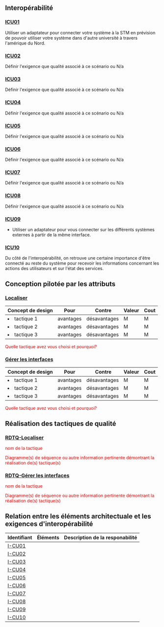 ## Interopérabilité

### [ICU01](#cu01) 
Utiliser un adaptateur pour connecter votre système à la STM en prévision de pouvoir utiliser votre système dans d'autre université à travers l'amérique du Nord.

### [ICU02](#cu02)
Définir l'exigence que qualité associé à ce scénario ou N/a

### [ICU03](#cu03)
Définir l'exigence que qualité associé à ce scénario ou N/a

### [ICU04](#cu04)
Définir l'exigence que qualité associé à ce scénario ou N/a

### [ICU05](#cu05)
Définir l'exigence que qualité associé à ce scénario ou N/a

### [ICU06](#cu06)
Définir l'exigence que qualité associé à ce scénario ou N/a

### [ICU07](#cu07)
Définir l'exigence que qualité associé à ce scénario ou N/a

### [ICU08](#cu08)
Définir l'exigence que qualité associé à ce scénario ou N/a

### [ICU09](#cu09) 
- Utiliser un adaptateur pour vous connecter sur les différents systèmes externes à partir de la même interface.
  
### [ICU10](#cu10)
  Du côté de l'interopérabilité, on retrouve une certaine importance d'être connecté au reste du système pour recevoir les informations concernant les actions des utilisateurs et sur l'état des services.

## Conception pilotée par les attributs

### [Localiser](#rdtq-localiser)
<div class="concept interoperabilite">

|Concept de design| Pour | Contre| Valeur | Cout|
|-----------------|------|-------|--------|-----|
| <li>tactique 1</li>|avantages| désavantages|M|M|
| <li>tactique 2</li>|avantages| désavantages|M|M|
| <li>tactique 3</li>|avantages| désavantages|M|M|
</div>
<span style="color:red">Quelle tactique avez vous choisi et pourquoi?</span>

### [Gérer les interfaces](#rdtq-gérer-les-ressources)
<div class="concept interoperabilite">

|Concept de design| Pour | Contre| Valeur | Cout|
|-----------------|------|-------|--------|-----|
| <li>tactique 1</li>|avantages| désavantages|M|M|
| <li>tactique 2</li>|avantages| désavantages|M|M|
| <li>tactique 3</li>|avantages| désavantages|M|M|
</div>
<span style="color:red">Quelle tactique avez vous choisi et pourquoi?</span>

## Réalisation des tactiques de qualité

### [RDTQ-Localiser](#localiser)
  <span style="color:red">nom de la tactique</span>

  <span style="color:red">Diagramme(s) de séquence ou autre information pertinente démontrant la réalisation de(s) tactique(s)</span>
  
### [RDTQ-Gérer les interfaces](#gérer-les-interfaces)
  <span style="color:red">nom de la tactique</span>
  
  <span style="color:red">Diagramme(s) de séquence ou autre information pertinente démontrant la réalisation de(s) tactique(s)</span>
  
## Relation entre les éléments architectuale et les exigences d'interopérabilité
|Identifiant|Éléments|Description de la responabilité|
|-----------|--------|-------------------------------|
  |[I-CU01](#i-cu01) | |
  |[I-CU02](#i-cu02) | |
  |[I-CU03](#i-cu03) | |
  |[I-CU04](#i-cu04) | |
  |[I-CU05](#i-cu05) | |
  |[I-CU06](#i-cu06) | |
  |[I-CU07](#i-cu07) | |
  |[I-CU08](#i-cu08) | |
  |[I-CU09](#i-cu09) | |
  |[I-CU10](#i-cu10) | |


